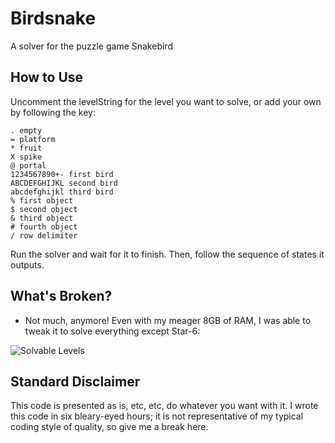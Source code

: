 # Birdsnake
A solver for the puzzle game Snakebird

## How to Use
Uncomment the levelString for the level you want to solve, or add your own by following the key:
```
. empty
= platform
* fruit
X spike
@ portal
1234567890+- first bird
ABCDEFGHIJKL second bird
abcdefghijkl third bird
% first object
$ second object
& third object
# fourth object
/ row delimiter
```
Run the solver and wait for it to finish. Then, follow the sequence of states it outputs.

## What's Broken?
* Not much, anymore! Even with my meager 8GB of RAM, I was able to tweak it to solve everything except Star-6:

![Solvable Levels](https://i.imgur.com/U3V2rZo.png)

## Standard Disclaimer
This code is presented as is, etc, etc, do whatever you want with it. I wrote this code in six bleary-eyed hours; it is not representative of my typical coding style of quality, so give me a break here.